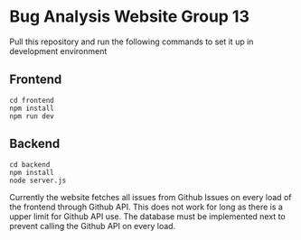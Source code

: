 # Bug Analysis Website Group 13

Pull this repository and run the following commands to set it up in development environment

## Frontend
```
cd frontend
npm install
npm run dev
```

## Backend
```
cd backend
npm install
node server.js
```

Currently the website fetches all issues from Github Issues on every load of the frontend through Github API.
This does not work for long as there is a upper limit for Github API use.
The database must be implemented next to prevent calling the Github API on every load.
